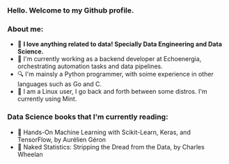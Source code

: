 
<!--
**vgs2/vgs2** is a ✨ _special_ ✨ repository because its `README.md` (this file) appears on your GitHub profile.

Here are some ideas to get you started:

- 🔭 I’m currently working on ...
- 🌱 I’m currently learning ...
- 👯 I’m looking to collaborate on ...
- 🤔 I’m looking for help with ...
- 💬 Ask me about ...
- 📫 How to reach me: ...
- 😄 Pronouns: ...
- ⚡ Fun fact: ...
-->
### Hello. Welcome to my Github profile.

### About me:
- 🌱 **I love anything related to data! Specially Data Engineering and Data Science.**
- 👷‍ I'm currently working as a backend developer at Echoenergia, orchestrating automation tasks and data pipelines.
- 🔍 I'm mainsly a Python programmer, with soime experience in other languages such as Go and C.
- 📂 I am a Linux user, I go back and forth between some distros. I'm currently using Mint.

### Data Science books that I'm currently reading:
- 📖 Hands-On Machine Learning with Scikit-Learn, Keras, and TensorFlow, by Aurélien Géron
- 📖 Naked Statistics: Stripping the Dread from the Data, by Charles Wheelan 

